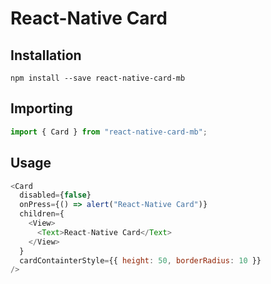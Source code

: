 # React-Native Card

## Installation

```shell
npm install --save react-native-card-mb
```

## Importing

```js
import { Card } from "react-native-card-mb";
```

## Usage

```js
<Card
  disabled={false}
  onPress={() => alert("React-Native Card")}
  children={
    <View>
      <Text>React-Native Card</Text>
    </View>
  }
  cardContainterStyle={{ height: 50, borderRadius: 10 }}
/>
```
